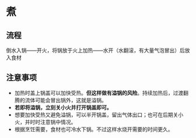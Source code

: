 # 煮

## 流程

倒水入锅——开火，将锅放于火上加热——水开（水翻滚，有大量气泡冒出）后放入食材

## 注意事项

- 加热时盖上锅盖可以加快受热。**但这样做有溢锅的风险**。持续加热后，过渡翻腾的流体可能会冒出锅外，这就是溢锅。
- **若即将溢锅，立刻关小火并打开锅盖即可。**
- 想要加快受热又避免溢锅，可以半开锅盖，留出气体出口；也可在后期关小火，并时时注意锅中情况。
- 根据烹饪需要，食材也可冷水下锅。不过这样水烧开需要的时间更久。
